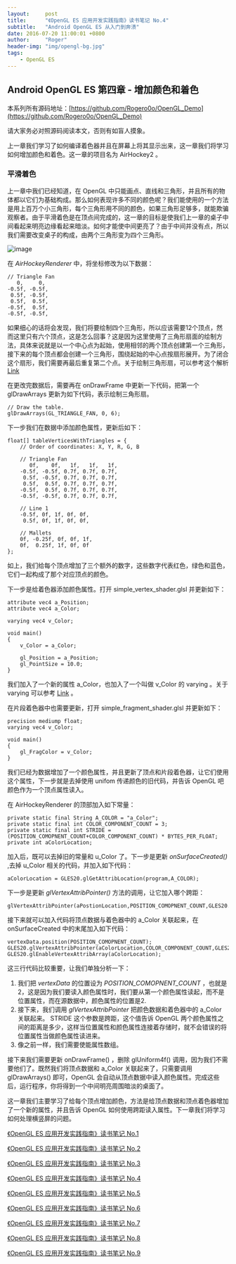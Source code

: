 ```yaml
---
layout:     post
title:      "《OpenGL ES 应用开发实践指南》读书笔记 No.4"
subtitle:   "Android OpenGL ES 从入门到奔溃"
date: 2016-07-20 11:00:01 +0800
author:     "Roger"
header-img: "img/opengl-bg.jpg"
tags:
    - OpenGL ES
---
```

Android OpenGL ES 第四章 - 增加颜色和着色
---

本系列所有源码地址：[https://github.com/Rogero0o/OpenGL_Demo](https://github.com/Rogero0o/OpenGL_Demo)

请大家务必对照源码阅读本文，否则有如盲人摸象。

上一章我们学习了如何编译着色器并且在屏幕上将其显示出来，这一章我们将学习如何增加颜色和着色。这一章的项目名为 AirHockey2 。

### 平滑着色

上一章中我们已经知道，在 OpenGL 中只能画点、直线和三角形，并且所有的物体都以它们为基础构成。那么如何表现许多不同的颜色呢？我们能使用的一个方法是用上百万个小三角形，每个三角形用不同的颜色，如果三角形足够多，就能欺骗观察者。由于平滑着色是在顶点间完成的，这一章的目标是使我们上一章的桌子中间看起来明亮边缘看起来暗淡。如何才能使中间更亮了？由于中间并没有点，所以我们需要改变桌子的构成，由两个三角形变为四个三角形。

![image](https://github.com/Rogero0o/rogero0o.github.io/blob/master/img/opengl/image4-1.jpg?raw=true)

在 *AirHockeyRenderer* 中，将坐标修改为以下数据：

    // Triangle Fan
       0,     0,            
    -0.5f, -0.5f,             
     0.5f, -0.5f,
     0.5f,  0.5f,
    -0.5f,  0.5f,            
    -0.5f, -0.5f,

如果细心的话将会发现，我们将要绘制四个三角形，所以应该需要12个顶点，然而这里只有六个顶点，这是怎么回事？这是因为这里使用了三角形扇面的绘制方法，具体来说就是以一个中心点为起始，使用相邻的两个顶点创建第一个三角形，接下来的每个顶点都会创建一个三角形，围绕起始的中心点按扇形展开。为了闭合这个扇形，我们需要再最后重复第二个点。关于绘制三角形扇，可以参考这个解析 [Link](http://book.2cto.com/201412/48540.html)

在更改完数据后，需要再在 onDrawFrame 中更新一下代码，把第一个 glDrawArrays 更新为如下代码，表示绘制三角形扇。

    // Draw the table.        
    glDrawArrays(GL_TRIANGLE_FAN, 0, 6);

下一步我们在数据中添加颜色属性，更新后如下：

    float[] tableVerticesWithTriangles = {   
        // Order of coordinates: X, Y, R, G, B

        // Triangle Fan
           0f,    0f,   1f,   1f,   1f,         
        -0.5f, -0.5f, 0.7f, 0.7f, 0.7f,            
         0.5f, -0.5f, 0.7f, 0.7f, 0.7f,
         0.5f,  0.5f, 0.7f, 0.7f, 0.7f,
        -0.5f,  0.5f, 0.7f, 0.7f, 0.7f,
        -0.5f, -0.5f, 0.7f, 0.7f, 0.7f,

        // Line 1
        -0.5f, 0f, 1f, 0f, 0f,
         0.5f, 0f, 1f, 0f, 0f,

        // Mallets
        0f, -0.25f, 0f, 0f, 1f,
        0f,  0.25f, 1f, 0f, 0f
    };

如上，我们给每个顶点增加了三个额外的数字，这些数字代表红色，绿色和蓝色，它们一起构成了那个对应顶点的颜色。

下一步是给着色器添加颜色属性。打开 simple_vertex_shader.glsl  并更新如下：

    attribute vec4 a_Position;  
    attribute vec4 a_Color;

    varying vec4 v_Color;

    void main()                    
    {                            
        v_Color = a_Color;

        gl_Position = a_Position;    
        gl_PointSize = 10.0;          
    }

我们加入了一个新的属性 a_Color，也加入了一个叫做 v_Color 的 varying 。关于 varying 可以参考 [Link](http://blog.csdn.net/renai2008/article/details/7844495) 。

在片段着色器中也需要更新，打开 simple_fragment_shader.glsl 并更新如下：

    precision mediump float; 				
    varying vec4 v_Color;      	   								

    void main()                    		
    {                              	
        gl_FragColor = v_Color;                                  		
    }

我们已经为数据增加了一个颜色属性，并且更新了顶点和片段着色器，让它们使用这个属性，下一步就是去掉使用 unifom 传递颜色的旧代码，并告诉 OpenGL 吧颜色作为一个顶点属性读入。

在 AirHockeyRenderer 的顶部加入如下常量：

    private static final String A_COLOR = "a_Color";
    private static final int COLOR_COMPONENT_COUNT = 3;
    private static final int STRIDE = (POSITION_COMOPNENT_COUNT+COLOR_COMPONENT_COUNT) * BYTES_PER_FLOAT;
    private int aColorLocation;

加入后，既可以去掉旧的常量和 u_Color 了。下一步是更新 *onSurfaceCreated()* ,去掉 u_Color 相关的代码，并加入如下代码：

    aColorLocation = GLES20.glGetAttribLocation(program,A_COLOR);

下一步是更新 *glVertexAttribPointer()* 方法的调用，让它加入哪个跨距：

    glVertexAttribPointer(aPostionLocation,POSITION_COMOPNENT_COUNT,GLES20.GL_FLOAT,false,STRIDE,vertexData);

接下来就可以加入代码将顶点数据与着色器中的 a_Color 关联起来，在 onSurfaceCreated 中的末尾加入如下代码：

    vertexData.position(POSITION_COMOPNENT_COUNT);
    GLES20.glVertexAttribPointer(aColorLocation,COLOR_COMPONENT_COUNT,GLES20.GL_FLOAT,false,STRIDE,vertexData);
    GLES20.glEnableVertexAttribArray(aColorLocation);

这三行代码比较重要，让我们单独分析一下：

1. 我们把 *vertexData* 的位置设为 *POSITION_COMOPNENT_COUNT* ，也就是2，这是因为我们要读入颜色属性时，我们要从第一个颜色属性读起，而不是位置属性，而在源数据中，颜色属性的位置是2.
2. 接下来，我们调用 *glVertexAttribPointer* 把颜色数据和着色器中的 a_Color 关联起来。 STRIDE 这个参数是跨距，这个值告诉 OpenGL 两个颜色属性之间的距离是多少，这样当位置属性和颜色属性连接着存储时，就不会错误的将位置属性当做颜色属性读进来。
3. 像之前一样，我们需要使能属性数组。

接下来我们需要更新 onDrawFrame() ，删除 glUniform4f() 调用，因为我们不需要他们了。既然我们将顶点数据和 a_Color 关联起来了，只需要调用 glDrawArrays() 即可，OpenGL 会自动从顶点数据中读入颜色属性。完成这些后，运行程序，你将得到一个中间明亮周围暗淡的桌面了。

这一章我们主要学习了给每个顶点增加颜色，方法是给顶点数据和顶点着色器增加了一个新的属性，并且告诉 OpenGL 如何使用跨距读入属性。下一章我们将学习如何处理横竖屏的问题。

[《OpenGL ES 应用开发实践指南》读书笔记 No.1](http://www.rogerblog.cn/2016/07/18/OpenGL-serise-No1/)

[《OpenGL ES 应用开发实践指南》读书笔记 No.2](http://www.rogerblog.cn/2016/07/18/OpenGL-serise-No2/)

[《OpenGL ES 应用开发实践指南》读书笔记 No.3](http://www.rogerblog.cn/2016/07/19/OpenGL-serise-No3/)

[《OpenGL ES 应用开发实践指南》读书笔记 No.4](http://www.rogerblog.cn/2016/07/20/OpenGL-serise-No4/)

[《OpenGL ES 应用开发实践指南》读书笔记 No.5](http://www.rogerblog.cn/2016/07/20/OpenGL-serise-No5/)

[《OpenGL ES 应用开发实践指南》读书笔记 No.6](http://www.rogerblog.cn/2016/07/21/OpenGL-serise-No6/)

[《OpenGL ES 应用开发实践指南》读书笔记 No.7](http://www.rogerblog.cn/2016/07/22/OpenGL-serise-No7/)

[《OpenGL ES 应用开发实践指南》读书笔记 No.8](http://www.rogerblog.cn/2016/07/24/OpenGL-serise-No8/)

[《OpenGL ES 应用开发实践指南》读书笔记 No.9](http://www.rogerblog.cn/2016/07/26/OpenGL-serise-No9/)
